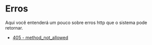 # Erros

Aqui você entenderá um pouco sobre erros http que o sistema pode retornar.

- [405 - method_not_allowed](/docs/errors/405-method_not_allowed.md)
